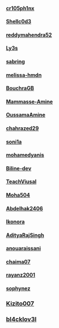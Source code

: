 #### [cr105ph1nx](https://github.com/cr105ph1nx)

#### [Shellc0d3](https://github.com/shellc0d3)

#### [reddymahendra52](https://github.com/reddymahendra52)

#### [Ly3s](https://github.com/Qtty)

#### [sabring](https://github.com/sabrina368)

#### [melissa-hmdn](https://github.com/melissa-hmnd)

#### [BouchraGB](https://github.com/BouchraGB)

#### [Mammasse-Amine](https://github.com/MammasseAmine)

#### [OussamaAmine](https://github.com/OussamaAmine)

#### [chahrazed29](https://github.com/chahrazed29)

#### [soni1a](https://github.com/soni1a)

#### [mohamedyanis](https://github.com/mohamedyanis)

#### [Biline-dev](https://github.com/Biline-dev)

#### [TeachViusal](https://github.com/TeachViusal)

#### [Moha504](https://github.com/Moha504)

#### [Abdelhak2406](https://github.com/abdelhak2406)

#### [Ikonora](https://github.com/Ikonora)

#### [AdityaRajSingh](https://github.com/AdityaRajSingh)

#### [anouaraissani](https://github.com/anouaraissani)

#### [chaima07](https://github.com/chaima07)

#### [rayanz2001](https://github.com/rayanz2001)

#### [sophynez](https://github.com/sophynez)

### [Kizito007](https://github.com/Kizito007)

### [bl4cklov3l](https://github.com/bl4cklov3l)
